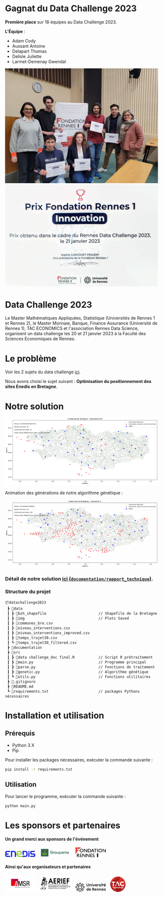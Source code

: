 

# Gagnat du Data Challenge 2023

**Première place** sur 18 équipes au Data Challenge 2023.

**L'Équipe** :
- Adam Cody
- Aussant Antoine 
- Delapart Thomas
- Delisle Juliette
- Larmet-Demenay Gwendal 


![Photo](documentation/img/win.jpg)
![Price](documentation/img/price.png)

# Data Challenge 2023

Le Master Mathématiques Appliquées, Statistique (Universités de Rennes 1 et Rennes 2), le Master Monnaie, Banque, Finance Assurance (Université de Rennes 1), TAC ECONOMICS et l'association Rennes Data Science, organisent un data challenge les 20 et 21 janvier 2023 à la Faculté des Sciences Economiques de Rennes.

# Le problème

Voir les 2 sujets du data challenge [ici](documentation/challenge/documentation.pdf).

Nous avons choisi le sujet suivant : **Optimisation du positionnement des sites Enedis en Bretagne**.

# Notre solution

![Solution](data/img/b40_gen_200.png)

Animation des générations de notre algorithme génétique :

![SolutionGif](documentation/img/40b.gif)

### Détail de notre solution [ici (`documentation/rapport_technique`)](documentation/rapport_technique.md).

### Structure du projet

```
📦datachallenge2023
 ┣ 📂data
 ┃ ┣ 📂bzh_shapefile                        // Shapefile de la Bretagne
 ┃ ┣ 📂img                                  // Plots Saved
 ┃ ┣ 📜communes_bre.csv
 ┃ ┣ 📜niveau_interventions.csv
 ┃ ┣ 📜niveau_interventions_improved.csv
 ┃ ┣ 📜temps_trajet30.csv
 ┃ ┗ 📜temps_trajet30_filtered.csv
 ┣ 📂documentation                          
 ┣ 📂src
 ┃ ┣ 📜data challenge_doc final.R           // Script R prétraitement
 ┃ ┣ 📜main.py                              // Programme principal
 ┃ ┣ 📜parse.py                             // Fonctions de traitement
 ┃ ┣ 📜genetic.py                           // Algorithme génétique
 ┃ ┗ 📜utils.py                             // Fonctions utilitaires
 ┣ 📜.gitignore
 ┣ 📜README.md
 ┗ 📜requirements.txt                       // packages Pythons nécessaires
 ```

# Installation et utilisation

## Prérequis

- Python 3.X
- Pip

Pour installer les packages nécessaires, exécuter la commande suivante :

```bash
pip install -r requirements.txt
```

## Utilisation

Pour lancer le programme, exécuter la commande suivante :

```bash
python main.py
```



# Les sponsors et partenaires

#### Un grand merci aux sponsors de l'événement



<a href="https://www.enedis.fr" target="_blank"><img src="documentation/img/logo_enedis.png" width="100"></a> &nbsp;&nbsp; <a href="https://www.groupama.fr/" target="_blank"><img src="documentation/img/Groupama_FB_RVB.jpg" width="100"></a> &nbsp;&nbsp; <a href="https://fondation.univ-rennes.fr/" target="_blank"><img src="documentation/img/logo-Fondation-Rennes1-couleur-nobaseline.png" width="100"></a>

#### Ainsi qu'aux organisateurs et partenaires

<a href="https://eco.univ-rennes.fr/amsr" target="_blank"><img src="documentation/img/logo_amsr.jpg" width="100"></a> &nbsp;&nbsp; <a href="https://eco.univ-rennes.fr/aerief" target="_blank"><img src="documentation/img/logo_aerief.jpg" width="100"></a> &nbsp;&nbsp; <a href="https://www.univ-rennes.fr/" target="_blank"><img src="documentation/img/UNIRENNES_LOGOnoir_0.png" width="100"></a> &nbsp;&nbsp; <a href="https://taceconomics.com" target="_blank"><img src="documentation/img/taceconomics-100px-white.png" width="50"></a>
